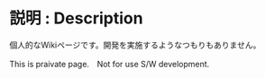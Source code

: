 # 説明 : Description

個人的なWikiページです。開発を実施するようなつもりもありません。  

This is praivate page.　Not for use S/W development.
